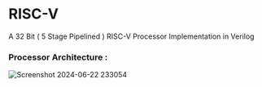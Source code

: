 # RISC-V
A 32 Bit ( 5 Stage Pipelined ) RISC-V Processor Implementation in Verilog
### Processor Architecture :
![Screenshot 2024-06-22 233054](https://github.com/SaiManojGubbala/RISC-V/assets/171187843/a12e9001-813d-4f0d-ad2c-8a9f485b867e)

